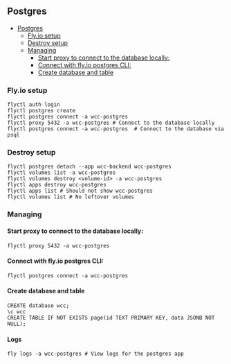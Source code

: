 ## Postgres

<!-- TOC -->

* [Postgres](#postgres)
    * [Fly.io setup](#flyio-setup)
    * [Destroy setup](#destroy-setup)
    * [Managing](#managing)
        * [Start proxy to connect to the database locally:](#start-proxy-to-connect-to-the-database-locally)
        * [Connect with fly.io postgres CLI:](#connect-with-flyio-postgres-cli)
        * [Create database and table](#create-database-and-table)

<!-- TOC -->

### Fly.io setup

```shell
flyctl auth login
flyctl postgres create
flyctl postgres connect -a wcc-postgres
flyctl proxy 5432 -a wcc-postgres # Connect to the database locally
flyctl postgres connect -a wcc-postgres  # Connect to the database via psql
```

### Destroy setup

```shell
flyctl postgres detach --app wcc-backend wcc-postgres
flyctl volumes list -a wcc-postgres
flyctl volumes destroy <volume-id> -a wcc-postgres
flyctl apps destroy wcc-postgres
flyctl apps list # Should not show wcc-postgres
flyctl volumes list # No leftover volumes
```

### Managing

#### Start proxy to connect to the database locally:

```shell 
flyctl proxy 5432 -a wcc-postgres
```

#### Connect with fly.io postgres CLI:

```shell
flyctl postgres connect -a wcc-postgres
```

#### Create database and table

```shell
CREATE database wcc;
\c wcc
CREATE TABLE IF NOT EXISTS page(id TEXT PRIMARY KEY, data JSONB NOT NULL);
```

#### Logs

```shell
fly logs -a wcc-postgres # View logs for the postgres app
```